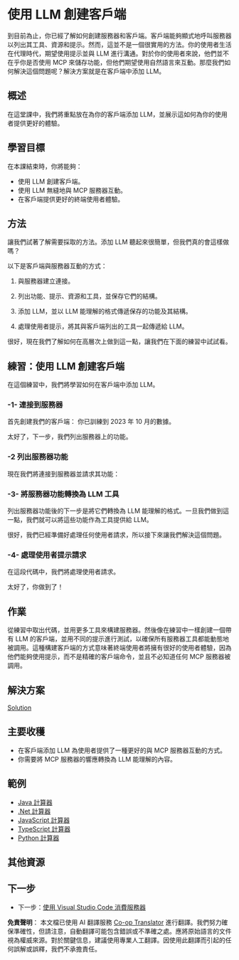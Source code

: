 <!--
CO_OP_TRANSLATOR_METADATA:
{
  "original_hash": "abbb199eb22fdffa44a0de4db6a5ea49",
  "translation_date": "2025-05-17T10:16:22+00:00",
  "source_file": "03-GettingStarted/03-llm-client/README.md",
  "language_code": "tw"
}
-->
# 使用 LLM 創建客戶端

到目前為止，你已經了解如何創建服務器和客戶端。客戶端能夠顯式地呼叫服務器以列出其工具、資源和提示。然而，這並不是一個很實用的方法。你的使用者生活在代理時代，期望使用提示並與 LLM 進行溝通。對於你的使用者來說，他們並不在乎你是否使用 MCP 來儲存功能，但他們期望使用自然語言來互動。那麼我們如何解決這個問題呢？解決方案就是在客戶端中添加 LLM。

## 概述

在這堂課中，我們將重點放在為你的客戶端添加 LLM，並展示這如何為你的使用者提供更好的體驗。

## 學習目標

在本課結束時，你將能夠：

- 使用 LLM 創建客戶端。
- 使用 LLM 無縫地與 MCP 服務器互動。
- 在客戶端提供更好的終端使用者體驗。

## 方法

讓我們試著了解需要採取的方法。添加 LLM 聽起來很簡單，但我們真的會這樣做嗎？

以下是客戶端與服務器互動的方式：

1. 與服務器建立連接。

1. 列出功能、提示、資源和工具，並保存它們的結構。

1. 添加 LLM，並以 LLM 能理解的格式傳遞保存的功能及其結構。

1. 處理使用者提示，將其與客戶端列出的工具一起傳遞給 LLM。

很好，現在我們了解如何在高層次上做到這一點，讓我們在下面的練習中試試看。

## 練習：使用 LLM 創建客戶端

在這個練習中，我們將學習如何在客戶端中添加 LLM。

### -1- 連接到服務器

首先創建我們的客戶端：
你已訓練到 2023 年 10 月的數據。

太好了，下一步，我們列出服務器上的功能。

### -2 列出服務器功能

現在我們將連接到服務器並請求其功能：

### -3- 將服務器功能轉換為 LLM 工具

列出服務器功能後的下一步是將它們轉換為 LLM 能理解的格式。一旦我們做到這一點，我們就可以將這些功能作為工具提供給 LLM。

很好，我們已經準備好處理任何使用者請求，所以接下來讓我們解決這個問題。

### -4- 處理使用者提示請求

在這段代碼中，我們將處理使用者請求。

太好了，你做到了！

## 作業

從練習中取出代碼，並用更多工具來構建服務器。然後像在練習中一樣創建一個帶有 LLM 的客戶端，並用不同的提示進行測試，以確保所有服務器工具都能動態地被調用。這種構建客戶端的方式意味著終端使用者將擁有很好的使用者體驗，因為他們能夠使用提示，而不是精確的客戶端命令，並且不必知道任何 MCP 服務器被調用。

## 解決方案

[Solution](/03-GettingStarted/03-llm-client/solution/README.md)

## 主要收穫

- 在客戶端添加 LLM 為使用者提供了一種更好的與 MCP 服務器互動的方式。
- 你需要將 MCP 服務器的響應轉換為 LLM 能理解的內容。

## 範例

- [Java 計算器](../samples/java/calculator/README.md)
- [.Net 計算器](../../../../03-GettingStarted/samples/csharp)
- [JavaScript 計算器](../samples/javascript/README.md)
- [TypeScript 計算器](../samples/typescript/README.md)
- [Python 計算器](../../../../03-GettingStarted/samples/python) 

## 其他資源

## 下一步

- 下一步：[使用 Visual Studio Code 消費服務器](/03-GettingStarted/04-vscode/README.md)

**免責聲明**：
本文檔已使用 AI 翻譯服務 [Co-op Translator](https://github.com/Azure/co-op-translator) 進行翻譯。我們努力確保準確性，但請注意，自動翻譯可能包含錯誤或不準確之處。應將原始語言的文件視為權威來源。對於關鍵信息，建議使用專業人工翻譯。因使用此翻譯而引起的任何誤解或誤釋，我們不承擔責任。